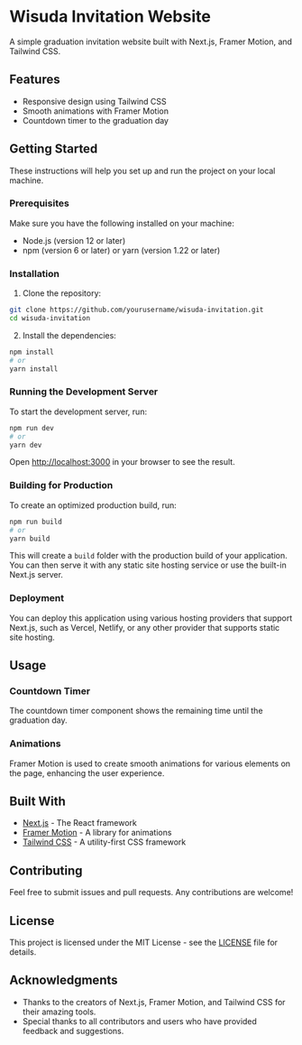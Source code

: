 # Wisuda Invitation Website

A simple graduation invitation website built with Next.js, Framer Motion, and Tailwind CSS.

## Features

- Responsive design using Tailwind CSS
- Smooth animations with Framer Motion
- Countdown timer to the graduation day

## Getting Started

These instructions will help you set up and run the project on your local machine.

### Prerequisites

Make sure you have the following installed on your machine:

- Node.js (version 12 or later)
- npm (version 6 or later) or yarn (version 1.22 or later)

### Installation

1. Clone the repository:

```bash
git clone https://github.com/yourusername/wisuda-invitation.git
cd wisuda-invitation
```

2. Install the dependencies:

```bash
npm install
# or
yarn install
```

### Running the Development Server

To start the development server, run:

```bash
npm run dev
# or
yarn dev
```

Open [http://localhost:3000](http://localhost:3000) in your browser to see the result.

### Building for Production

To create an optimized production build, run:

```bash
npm run build
# or
yarn build
```

This will create a `build` folder with the production build of your application. You can then serve it with any static site hosting service or use the built-in Next.js server.

### Deployment

You can deploy this application using various hosting providers that support Next.js, such as Vercel, Netlify, or any other provider that supports static site hosting.

## Usage

### Countdown Timer

The countdown timer component shows the remaining time until the graduation day.

### Animations

Framer Motion is used to create smooth animations for various elements on the page, enhancing the user experience.

## Built With

- [Next.js](https://nextjs.org/) - The React framework
- [Framer Motion](https://www.framer.com/motion/) - A library for animations
- [Tailwind CSS](https://tailwindcss.com/) - A utility-first CSS framework

## Contributing

Feel free to submit issues and pull requests. Any contributions are welcome!

## License

This project is licensed under the MIT License - see the [LICENSE](LICENSE) file for details.

## Acknowledgments

- Thanks to the creators of Next.js, Framer Motion, and Tailwind CSS for their amazing tools.
- Special thanks to all contributors and users who have provided feedback and suggestions.
